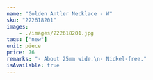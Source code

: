 ```yaml
---
name: "Golden Antler Necklace - W"
sku: "222618201"
images:
    - ./images/222618201.jpg
tags: ["new"]
unit: piece
price: 76
remarks: "- About 25mm wide.\n- Nickel-free."
isAvailable: true
---
```

